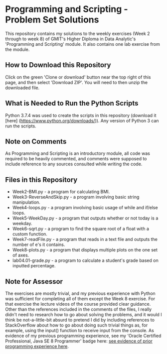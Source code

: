 # Programming and Scripting - Problem Set Solutions

This repository contains my solutions to the weekly exercises (Week 2 through to week 8) of GMIT's Higher Diploma in Data Analytic's 'Programming and Scripting' module. It also contains one lab exercise from the module.

## How to Download this Repository
Click on the green 'Clone or download' button near the top right of this page, and then select 'Download ZIP'. You will need to then unzip the downloaded file.

## What is Needed to Run the Python Scripts
Python 3.7.4 was used to create the scripts in this repository (download it [here] (https://www.python.org/downloads/)). Any version of Python 3 can run the scripts.

## Note on Comments

As Programming and Scripting is an introductory module, all code was required to be heavily commented, and comments were supposed to include reference to any sources consulted while writing the code.

## Files in this Repository
* Week2-BMI.py  -  a program for calculating BMI.
* Week3-ReverseAndSkip.py  -  a program involving basic string manipulation.
* Week4-loops.py  -  a program involving basic usage of while and if/else loops.
* Week5-WeekDay.py  -  a program that outputs whether or not today is a weekday.
* Week6-sqrt.py  -  a program to find the square root of a float with a custom function.
* Week7-readFile.py  -  a program that reads in a text file and outputs the number of e's it contains.
* Week8-plots.py  -  a program that displays multiple plots on the one set of axes.
* lab04.01-grade.py  -  a program to calculate a student's grade based on inputted percentage.

## Note for Assessor
The exercises are mostly trivial, and my previous experience with Python was sufficient for completing all of them except the Week 8 exercise. For that exercise the lecture videos of the course provided clear guidance. Other than the references included in the comments of the files, I really didn't need to research how to go about solving the problems, and it would I think be not-a-little-bit absurd to pretend I did by including references to StackOverflow about how to go about doing such trivial things as, for example, using the input() function to receive input from the console. As evidence of my previous programming experience, see my 'Oracle Certified Professional, Java SE 8 Programmer' badge here: [see evidence of prior programming experience here](https://www.youracclaim.com/badges/416897ef-486c-40d2-8ba3-11e79bd59622).

